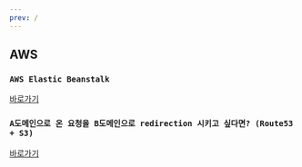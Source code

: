 ```yaml
---
prev: /
---
```

## AWS 

### `AWS Elastic Beanstalk`

[바로가기](/aws/elasticbeanstalk/)

### `A도메인으로 온 요청을 B도메인으로 redirection 시키고 싶다면? (Route53 + S3)`

[바로가기](/aws/redirection_a_to_b.md)
